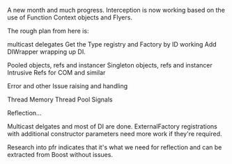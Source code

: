 A new month and much progress. Interception is now working based on the use of Function Context objects and Flyers.

The rough plan from here is:

multicast delegates
Get the Type registry and Factory by ID working
Add DIWrapper wrapping up DI.

Pooled objects, refs and instancer
Singleton objects, refs and instancer
Intrusive Refs for COM and similar

Error and other Issue raising and handling

Thread Memory
Thread Pool
Signals

Reflection...


Multicast delgates and most of DI are done. ExternalFactory registrations with additional constructor parameters need more work if they're required.

Research into pfr indicates that it's what we need for reflection and can be extracted from Boost without issues.

